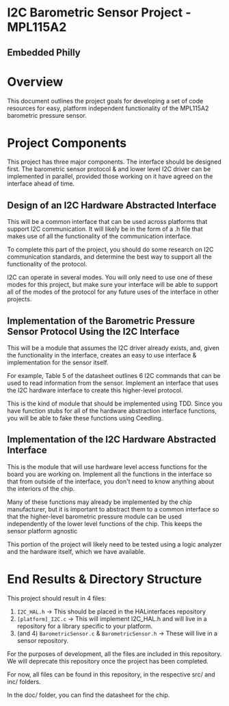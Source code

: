 # I2C Barometric Sensor Project - MPL115A2
## Embedded Philly


# Overview

This document outlines the project goals for developing a set of code
resources for easy, platform independent functionality of the MPL115A2
barometric pressure sensor.

# Project Components

This project has three major components. The interface should be
designed first. The barometric sensor protocol & and lower level I2C
driver can be implemented in parallel, provided those working on it have
agreed on the interface ahead of time.

## Design of an I2C Hardware Abstracted Interface

This will be a common interface that can be used across platforms that
support I2C communication. It will likely be in the form of a .h file
that makes use of all the functionality of the communication interface.

To complete this part of the project, you should do some research on I2C
communication standards, and determine the best way to support all the
functionality of the protocol.

I2C can operate in several modes. You will only need to use one of these
modes for this project, but make sure your interface will be able to
support all of the modes of the protocol for any future uses of the
interface in other projects.

## Implementation of the Barometric Pressure Sensor Protocol Using the I2C Interface

This will be a module that assumes the I2C driver already exists, and,
given the functionality in the interface, creates an easy to use
interface & implementation for the sensor itself. 

For example, Table 5 of the datasheet outlines 6 I2C commands that can
be used to read information from the sensor. Implement an interface that
uses the I2C hardware interface to create this higher-level protocol. 

This is the kind of module that should be implemented using TDD. Since
you have function stubs for all of the hardware abstraction interface
functions, you will be able to fake these functions using Ceedling.

## Implementation of the I2C Hardware Abstracted Interface

This is the module that will use hardware level access functions for the
board you are working on. Implement all the functions in the interface
so that from outside of the interface, you don't need to know anything
about the interiors of the chip.

Many of these functions may already be implemented by the chip
manufacturer, but it is important to abstract them to a common interface
so that the higher-level barometric pressure module can be used
independently of the lower level functions of the chip. This keeps the
sensor platform agnostic

This portion of the project will likely need to be tested using a logic
analyzer and the hardware itself, which we have available.

# End Results & Directory Structure

This project should result in 4 files:

1. `I2C_HAL.h` -> This should be placed in the HALinterfaces repository
2. `[platform]_I2C.c` -> This will implement I2C_HAL.h and will live in
   a repository for a library specific to your platform.
3. (and 4) `BarometricSensor.c` & `BarometricSensor.h` -> These will live in a
   sensor repository.

For the purposes of development, all the files are included in this
repository. We will deprecate this repository once the project has been
completed.

For now, all files can be found in this repository, in the respective
src/ and inc/ folders. 

In the doc/ folder, you can find the datasheet for the chip.
